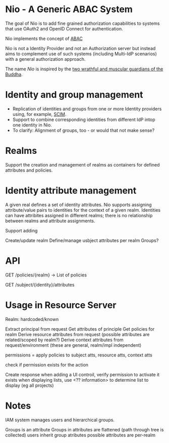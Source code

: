 # Nio - A Generic ABAC System

The goal of Nio is to add fine grained authorization capabilities to
systems that use OAuth2 and OpenID Connect for authentication.

Nio implements the concept of [ABAC](https://en.wikipedia.org/wiki/Attribute-based_access_control)

Nio is not a Identity Provider and not an Authorization server but instead aims to complement
use of such systems (including Multi-IdP scenarios) with a general authorization approach.

The name _Nio_ is inspired by the [two wrathful and muscular guardians of the Buddha](https://en.wikipedia.org/wiki/Nio).

# Identity and group management

- Replication of identities and groups from one or more Identity providers using, for example,
  [SCIM](https://datatracker.ietf.org/doc/html/rfc7643).
- Support to combine corresponding identities from different IdP intop one identity in Nio.
- To clarify: Alignment of groups, too - or would that not make sense?

# Realms

Support the creation and management of realms as containers for defined attributes and policies.

# Identity attribute management

A given real defines a set of identity attributes. Nio supports assigning attribute/value pairs to
identities for the context of a given realm. Identities can have attribites assigned in different
realms; there is no relationship between realms and attribute assignments.

Support adding 

Create/update realm
Define/manage usbject attributes per realm
Groups?

# API


GET /policies/{realm}
-> List of policies


GET /subject/{identity}/attributes



# Usage in Resource Server


Realm: hardcoded/known

Extract principal from request
Get attributes of principle
Get policies for realm
Derive resource attributes from request (possible attributes are related/scoped by realm?)
Derive context attributes from request/environment (these are general, realm/impl independent)

permissions = apply policies to subject atts, resource atts, context atts

check if permission exists for the action

Create response
when adding a UI controil, verify permission to activate it exists
when displaying lists, use <?? information> to determine list to display (eg all projects)


# Notes

IAM system manages users and hierarchical groups.

Groups is an attribute
Groups in attributes are flattened (path through tree is collected)
users inherit group atributes
possible attributes are per-realm








